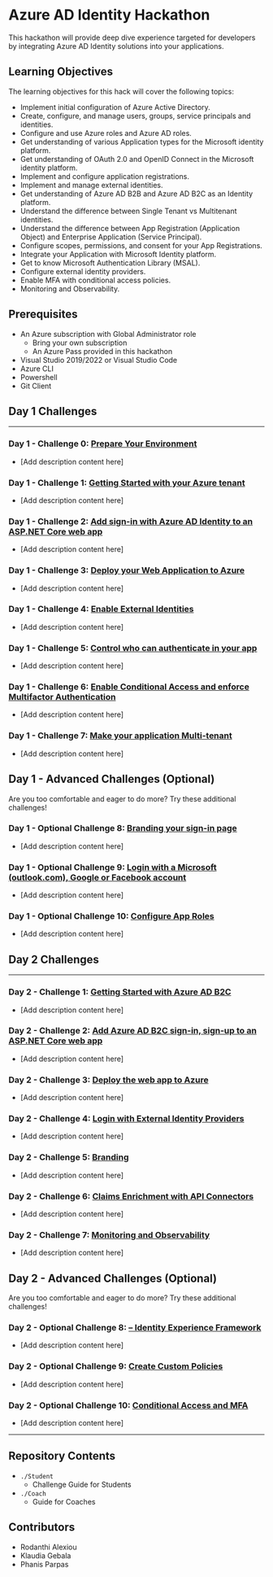 # Azure AD Identity Hackathon

This hackathon will provide deep dive experience targeted for developers by integrating Azure AD Identity solutions into your applications.

## Learning Objectives

The learning objectives for this hack will cover the following topics:

- Implement initial configuration of Azure Active Directory.
- Create, configure, and manage users, groups, service principals and identities.
- Configure and use Azure roles and Azure AD roles.
- Get understanding of various Application types for the Microsoft identity platform.
- Get understanding of OAuth 2.0 and OpenID Connect in the Microsoft identity platform.
- Implement and configure application registrations.
- Implement and manage external identities.
- Get understanding of Azure AD B2B and Azure AD B2C as an Identity platform.
- Understand the difference between Single Tenant vs Multitenant identities.
- Understand the difference between App Registration (Application Object) and Enterprise Application (Service Principal).
- Configure scopes, permissions, and consent for your App Registrations.
- Integrate your Application with Microsoft Identity platform.
- Get to know Microsoft Authentication Library (MSAL).
- Configure external identity providers.
- Enable MFA with conditional access policies.
- Monitoring and Observability.

## Prerequisites

- An Azure subscription with Global Administrator role
  - Bring your own subscription
  - An Azure Pass provided in this hackathon
- Visual Studio 2019/2022 or Visual Studio Code
- Azure CLI
- Powershell
- Git Client

## Day 1 Challenges

---

### Day 1 - Challenge 0: **[Prepare Your Environment](Student/Challenge_00.md)**

- [Add description content here]

### Day 1 - Challenge 1: **[Getting Started with your Azure tenant](Student/Challenge_01.md)**

- [Add description content here]

### Day 1 - Challenge 2: **[Add sign-in with Azure AD Identity to an ASP.NET Core web app](Student/Challenge_02.md)**

- [Add description content here]

### Day 1 - Challenge 3: **[Deploy your Web Application to Azure](Student/Challenge_03.md)**

- [Add description content here]

### Day 1 - Challenge 4: **[Enable External Identities](Student/Challenge_04.md)**

- [Add description content here]

### Day 1 - Challenge 5: **[Control who can authenticate in your app](Student/Challenge_05.md)**

- [Add description content here]

### Day 1 - Challenge 6: **[Enable Conditional Access and enforce Multifactor Authentication](Student/Challenge_06.md)**

- [Add description content here]

### Day 1 - Challenge 7: **[Make your application Multi-tenant](Student/Challenge_07.md)**

- [Add description content here]

## Day 1 - Advanced Challenges (Optional)

Are you too comfortable and eager to do more? Try these additional challenges!

### Day 1 - Optional Challenge 8: **[Branding your sign-in page](Student/Challenge_08.md)**

- [Add description content here]

### Day 1 - Optional Challenge 9: **[Login with a Microsoft (outlook.com), Google or Facebook account](Student/Challenge_09.md)**

- [Add description content here]

### Day 1 - Optional Challenge 10: **[Configure App Roles](Student/Challenge_10.md)**

- [Add description content here]

## Day 2 Challenges

---

### Day 2 - Challenge 1: **[Getting Started with Azure AD B2C](Student/Challenge_10.md)**

- [Add description content here]

### Day 2 - Challenge 2: **[Add Azure AD B2C sign-in, sign-up to an ASP.NET Core web app](Student/Challenge_10.md)**

- [Add description content here]

### Day 2 - Challenge 3: **[Deploy the web app to Azure](Student/Challenge_10.md)**

- [Add description content here]

### Day 2 - Challenge 4: **[Login with External Identity Providers](Student/Challenge_10.md)**

- [Add description content here]

### Day 2 - Challenge 5: **[Branding](Student/Challenge_10.md)**

- [Add description content here]

### Day 2 - Challenge 6: **[Claims Enrichment with API Connectors](Student/Challenge_10.md)**

- [Add description content here]

### Day 2 - Challenge 7: **[Monitoring and Observability](Student/Challenge_10.md)**

- [Add description content here]

## Day 2 - Advanced Challenges (Optional)

Are you too comfortable and eager to do more? Try these additional challenges!


### Day 2 - Optional Challenge 8: **[– Identity Experience Framework](Student/Challenge_10.md)**

- [Add description content here]

### Day 2 - Optional Challenge 9: **[Create Custom Policies](Student/Challenge_10.md)**

- [Add description content here]

### Day 2 - Optional Challenge 10: **[Conditional Access and MFA](Student/Challenge_10.md)**

- [Add description content here]

---

## Repository Contents

- `./Student`
  - Challenge Guide for Students
- `./Coach`
  - Guide for Coaches

## Contributors

- Rodanthi Alexiou
- Klaudia Gebala
- Phanis Parpas
